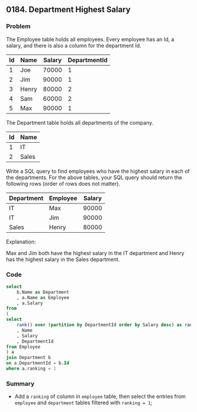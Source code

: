 ## 0184. Department Highest Salary



### Problem

The Employee table holds all employees. Every employee has an Id, a salary, and there is also a column for the department Id.


| Id | Name  | Salary | DepartmentId |
|------------|----------|--------|---|
| 1  | Joe   | 70000  | 1            |
| 2  | Jim   | 90000  | 1            |
| 3  | Henry | 80000  | 2            |
| 4  | Sam   | 60000  | 2            |
| 5  | Max   | 90000  | 1            |

The Department table holds all departments of the company.


| Id | Name     |
|----|----------|
| 1  | IT       |
| 2  | Sales    |

Write a SQL query to find employees who have the highest salary in each of the departments. For the above tables, your SQL query should return the following rows (order of rows does not matter).


| Department | Employee | Salary |
|------------|----------|--------|
| IT         | Max      | 90000  |
| IT         | Jim      | 90000  |
| Sales      | Henry    | 80000  |

Explanation:

Max and Jim both have the highest salary in the IT department and Henry has the highest salary in the Sales department.



### Code

```sql
select
    b.Name as Department 
    , a.Name as Employee 
    , a.Salary
from
(
select
    rank() over (partition by DepartmentId order by Salary desc) as ranking
    , Name
    , Salary
    , DepartmentId
from Employee
) a
join Department b 
on a.DepartmentId = b.Id 
where a.ranking = 1
```



### Summary

- Add a `ranking` of column in `employee` table, then select the entries from `employee` and `department` tables filtered with `ranking = 1`;